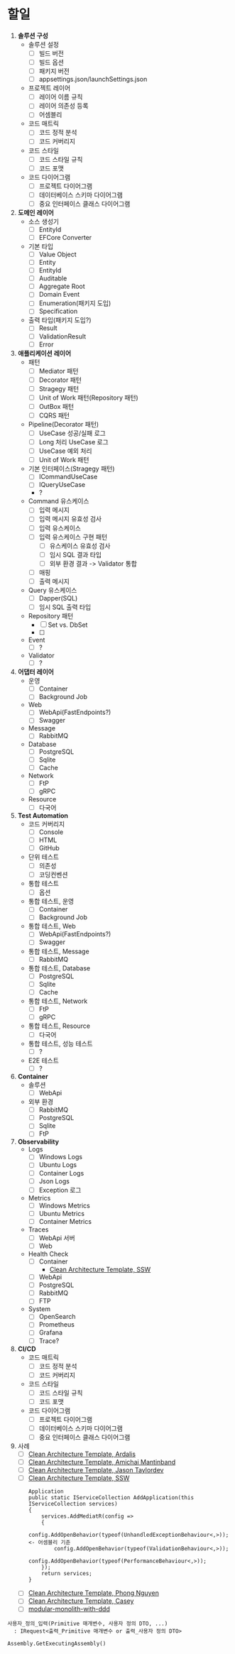 # 할일

1. **솔루션 구성**
   - 솔루션 설정
     - [ ] 빌드 버전
     - [ ] 빌드 옵션
     - [ ] 패키지 버전
     - [ ] appsettings.json/launchSettings.json
   - 프로젝트 레이어
     - [ ] 레이어 이름 규칙
     - [ ] 레이어 의존성 등록
     - [ ] 어셈블리
   - 코드 매트릭
     - [ ] 코드 정적 분석
     - [ ] 코드 커버리지
   - 코드 스타일
     - [ ] 코드 스타일 규칙
     - [ ] 코드 포맷
   - 코드 다이어그램
     - [ ] 프로젝트 다이어그램
     - [ ] 데이터베이스 스키마 다이어그램
     - [ ] 중요 인터페이스 클래스 다이어그램
1. **도메인 레이어**
   - 소스 생성기
     - [ ] EntityId
     - [ ] EFCore Converter
   - 기본 타입
     - [ ] Value Object
     - [ ] Entity
     - [ ] EntityId
     - [ ] Auditable
     - [ ] Aggregate Root
     - [ ] Domain Event
     - [ ] Enumeration(패키지 도입)
     - [ ] Specification
   - 출력 타입(패키지 도입?)
     - [ ] Result
     - [ ] ValidationResult
     - [ ] Error
1. **애플리케이션 레이어**
   - 패턴
     - [ ] Mediator 패턴
     - [ ] Decorator 패턴
     - [ ] Stragegy 패턴
     - [ ] Unit of Work 패턴(Repository 패턴)
     - [ ] OutBox 패턴
     - [ ] CQRS 패턴
   - Pipeline(Decorator 패턴)
     - [ ] UseCase 성공/실패 로그
     - [ ] Long 처리 UseCase 로그
     - [ ] UseCase 예외 처리
     - [ ] Unit of Work 패턴
   - 기본 인터페이스(Stragegy 패턴)
     - [ ] ICommandUseCase
     - [ ] IQueryUseCase
     - ?
   - Command 유스케이스
     - [ ] 입력 메시지
     - [ ] 입력 메시지 유효성 검사
     - [ ] 입력 유스케이스
     - [ ] 입력 유스케이스 구현 패턴
       - [ ] 유스케이스 유효성 검사
       - [ ] 임시 SQL 결과 타입
       - [ ] 외부 환경 결과 -> Validator 통합
     - [ ] 매핑
     - [ ] 출력 메시지
   - Query 유스케이스
     - [ ] Dapper(SQL)
     - [ ] 임시 SQL 출력 타입
   - Repository 패턴
     - [ ] Set vs. DbSet
     - [ ] 
   - Event
     - [ ] ?
   - Validator
     - [ ] ?
1. **어댑터 레이어**
   - 운영
     - [ ] Container
     - [ ] Background Job
   - Web
     - [ ] WebApi(FastEndpoints?)
     - [ ] Swagger
   - Message
     - [ ] RabbitMQ
   - Database
     - [ ] PostgreSQL
     - [ ] Sqlite
     - [ ] Cache
   - Network
     - [ ] FtP
     - [ ] gRPC
   - Resource
     - [ ] 다국어
1. **Test Automation**
   - 코드 커버리지
     - [ ] Console
     - [ ] HTML
     - [ ] GitHub
   - 단위 테스트
     - [ ] 의존성
     - [ ] 코딩컨벤션
   - 통합 테스트
     - [ ] 옵션
   - 통합 테스트, 운영
     - [ ] Container
     - [ ] Background Job
   - 통합 테스트, Web
     - [ ] WebApi(FastEndpoints?)
     - [ ] Swagger
   - 통합 테스트, Message
     - [ ] RabbitMQ
   - 통합 테스트, Database
     - [ ] PostgreSQL
     - [ ] Sqlite
     - [ ] Cache
   - 통합 테스트, Network
     - [ ] FtP
     - [ ] gRPC
   - 통합 테스트, Resource
     - [ ] 다국어
   - 통합 테스트, 성능 테스트
     - [ ] ?
   - E2E 테스트
     - [ ] ?
1. **Container**
   - 솔루션
     - [ ] WebApi
   - 외부 환경
     - [ ] RabbitMQ
     - [ ] PostgreSQL
     - [ ] Sqlite
     - [ ] FtP
1. **Observability**
   - Logs
     - [ ] Windows Logs
     - [ ] Ubuntu Logs
     - [ ] Container Logs
     - [ ] Json Logs
     - [ ] Exception 로그
   - Metrics
     - [ ] Windows Metrics
     - [ ] Ubuntu Metrics
     - [ ] Container Metrics
   - Traces
     - [ ] WebApi 서버
     - [ ] Web
   - Health Check
     - [ ] Container
       - [Clean Architecture Template, SSW](https://github.com/SSWConsulting/SSW.CleanArchitecture)
     - [ ] WebApi
     - [ ] PostgreSQL
     - [ ] RabbitMQ
     - [ ] FTP
   - System
     - [ ] OpenSearch
     - [ ] Prometheus
     - [ ] Grafana
     - [ ] Trace?
1. **CI/CD**
   - 코드 매트릭
     - [ ] 코드 정적 분석
     - [ ] 코드 커버리지
   - 코드 스타일
     - [ ] 코드 스타일 규칙
     - [ ] 코드 포맷
   - 코드 다이어그램
     - [ ] 프로젝트 다이어그램
     - [ ] 데이터베이스 스키마 다이어그램
     - [ ] 중요 인터페이스 클래스 다이어그램
1. 사례
   - [ ] [Clean Architecture Template, Ardalis](https://github.com/ardalis/CleanArchitecture)
   - [ ] [Clean Architecture Template, Amichai Mantinband](https://github.com/amantinband/clean-architecture)
   - [ ] [Clean Architecture Template, Jason Taylordev](https://github.com/jasontaylordev/CleanArchitecture)
   - [ ] [Clean Architecture Template, SSW](https://github.com/SSWConsulting/SSW.CleanArchitecture)
     ```
     Application
     public static IServiceCollection AddApplication(this IServiceCollection services)
     {
         services.AddMediatR(config =>
         {
             config.AddOpenBehavior(typeof(UnhandledExceptionBehaviour<,>));      <- 어셈블리 기준
             config.AddOpenBehavior(typeof(ValidationBehaviour<,>));
             config.AddOpenBehavior(typeof(PerformanceBehaviour<,>));
         });
         return services;
     }
     ```
   - [ ] [Clean Architecture Template, Phong Nguyen](https://github.com/phongnguyend/Practical.CleanArchitecture)
   - [ ] [Clean Architecture Template, Casey](https://github.com/cbcrouse/CleanArchitecture)
   - [ ] [modular-monolith-with-ddd](https://github.com/kgrzybek/modular-monolith-with-ddd)

```
사용자_정의_입력(Primitive 매개변수, 사용자 정의 DTO, ...)
  : IRequest<출력_Primitive 매개변수 or 출력_사용자 정의 DTO>

Assembly.GetExecutingAssembly()
```

